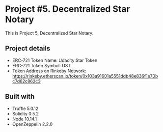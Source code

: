 # Project #5. Decentralized Star Notary

This is Project 5, Decentralized Star Notary.


## Project details

* ERC-721 Token Name: Udacity Star Token
* ERC-721 Token Symbol: UST
* Token Address on Rinkeby Network: https://rinkeby.etherscan.io/token/0x103a91601a5551ddb48e836f1e70bc7d62c862c3

## Built with
* Truffle 5.0.12
* Solidity 0.5.2
* Node 10.14.1
* OpenZeppelin 2.2.0